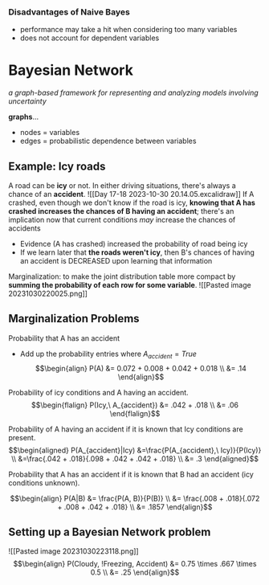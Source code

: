 ### Disadvantages of Naive Bayes
- performance may take a hit when considering too many variables
- does not account for dependent variables

# Bayesian Network
*a graph-based framework for representing and analyzing models involving uncertainty*

**graphs**...
- nodes = variables
- edges = probabilistic dependence between variables

## Example: Icy roads
A road can be **icy** or not. In either driving situations, there's always a chance of an **accident**.
![[Day 17-18 2023-10-30 20.14.05.excalidraw]]
If A crashed, even though we don't know if the road is icy, **knowing that A has crashed increases the chances of B having an accident**; there's an implication now that current conditions *may* increase the chances of accidents
- Evidence (A has crashed) increased the probability of road being icy
- If we learn later that **the roads weren't icy**, then B's chances of having an accident is DECREASED upon learning that information

Marginalization: to make the joint distribution table more compact by **summing the probability of each row for some variable**.
![[Pasted image 20231030220025.png]]
## Marginalization Problems
Probability that A has an accident
- Add up the probability entries where $A_{accident}=True$
$$\begin{align}
P(A) &= 0.072 + 0.008 + 0.042 + 0.018 \\
&= .14
\end{align}$$

Probability of icy conditions and A having an accident.
$$\begin{flalign}
P(Icy,\ A_{accident}) &= .042 + .018 \\
&= .06
\end{flalign}$$

Probability of A having an accident if it is known that Icy conditions are present.
$$\begin{aligned}
P(A_{accident}|Icy) &=\frac{P(A_{accident},\ Icy)}{P(Icy)} \\
&=\frac{.042 + .018}{.098 + .042 + .042 + .018} \\
&= .3
\end{aligned}$$

Probability that A has an accident if it is known that B had an accident (icy conditions unknown).

$$\begin{align}
P(A|B) &= \frac{P(A, B)}{P(B)} \\
&= \frac{.008 + .018}{.072 + .008 + .042 + .018} \\
&= .1857
\end{align}$$

## Setting up a Bayesian Network problem
![[Pasted image 20231030223118.png]]
$$\begin{align}
P(Cloudy, !Freezing, Accident) &= 0.75 \times .667 \times 0.5 \\
&= .25
\end{align}$$